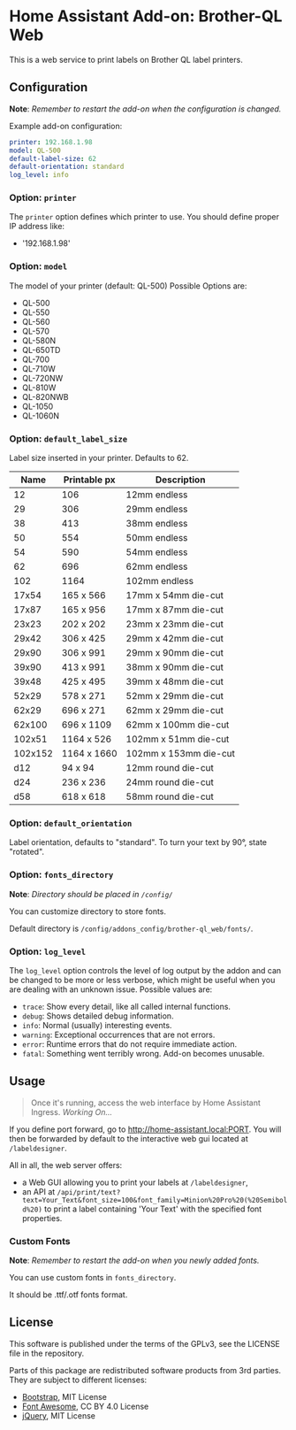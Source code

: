 # Home Assistant Add-on: Brother-QL Web

This is a web service to print labels on Brother QL label printers.

## Configuration

**Note**: _Remember to restart the add-on when the configuration is changed._

Example add-on configuration:

```yaml
printer: 192.168.1.98
model: QL-500
default-label-size: 62
default-orientation: standard
log_level: info
```

### Option: `printer`

The `printer` option defines which printer to use. You should define proper IP address like:

- '192.168.1.98'

### Option: `model`

The model of your printer (default: QL-500)
Possible Options are:

- QL-500
- QL-550
- QL-560
- QL-570
- QL-580N
- QL-650TD
- QL-700
- QL-710W
- QL-720NW
- QL-810W
- QL-820NWB
- QL-1050
- QL-1060N

### Option: `default_label_size`

Label size inserted in your printer. Defaults to 62.

|  Name  | Printable px |       Description      |
|--------|--------------|------------------------|
| 12     |      106     |       12mm endless     |
| 29     |      306     |       29mm endless     |
| 38     |      413     |       38mm endless     |
| 50     |      554     |       50mm endless     |
| 54     |      590     |       54mm endless     |
| 62     |      696     |       62mm endless     |
| 102    |      1164    |       102mm endless    |
| 17x54  |   165 x  566 |   17mm x 54mm die-cut  |
| 17x87  |   165 x  956 |   17mm x 87mm die-cut  |
| 23x23  |   202 x  202 |   23mm x 23mm die-cut  |
| 29x42  |   306 x  425 |   29mm x 42mm die-cut  |
| 29x90  |   306 x  991 |   29mm x 90mm die-cut  |
| 39x90  |   413 x  991 |   38mm x 90mm die-cut  |
| 39x48  |   425 x  495 |   39mm x 48mm die-cut  |
| 52x29  |   578 x  271 |   52mm x 29mm die-cut  |
| 62x29  |   696 x  271 |   62mm x 29mm die-cut  |
| 62x100 |   696 x 1109 |  62mm x 100mm die-cut  |
| 102x51 |  1164 x  526 |   102mm x 51mm die-cut |
| 102x152|  1164 x 1660 |  102mm x 153mm die-cut |
| d12    |   94 x   94  |   12mm round die-cut   |
| d24    |  236 x  236  |   24mm round die-cut   |
| d58    |  618 x  618  |   58mm round die-cut   |

### Option: `default_orientation`

Label orientation, defaults to "standard". To turn your text by 90°,
state "rotated".

### Option: `fonts_directory`

**Note**: _Directory should be placed in `/config/`_

You can customize directory to store fonts.

Default directory is `/config/addons_config/brother-ql_web/fonts/`.

### Option: `log_level`

The `log_level` option controls the level of log output by the addon and can
be changed to be more or less verbose, which might be useful when you are
dealing with an unknown issue. Possible values are:

- `trace`: Show every detail, like all called internal functions.
- `debug`: Shows detailed debug information.
- `info`: Normal (usually) interesting events.
- `warning`: Exceptional occurrences that are not errors.
- `error`: Runtime errors that do not require immediate action.
- `fatal`: Something went terribly wrong. Add-on becomes unusable.

## Usage

> Once it's running, access the web interface by Home Assistant Ingress. _Working On..._

If you define port forward, go to <http://home-assistant.local:PORT>.
You will then be forwarded by default to the interactive web gui located at `/labeldesigner`.

All in all, the web server offers:

* a Web GUI allowing you to print your labels at `/labeldesigner`,
* an API at `/api/print/text?text=Your_Text&font_size=100&font_family=Minion%20Pro%20(%20Semibold%20)`
  to print a label containing 'Your Text' with the specified font properties.

### Custom Fonts

**Note**: _Remember to restart the add-on when you newly added fonts._

You can use custom fonts in `fonts_directory`.

It should be .ttf/.otf fonts format.

## License

This software is published under the terms of the GPLv3, see the LICENSE file in the repository.

Parts of this package are redistributed software products from 3rd parties. They are subject to different licenses:

* [Bootstrap](https://github.com/twbs/bootstrap), MIT License
* [Font Awesome](https://github.com/FortAwesome/Font-Awesome), CC BY 4.0 License
* [jQuery](https://github.com/jquery/jquery), MIT License